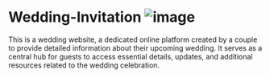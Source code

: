 # Wedding-Invitation ![image](https://github.com/JacintaNgwu/Wedding-Invitation/assets/100554236/00bd63b9-deae-4245-9b57-9911f5c821e8)


This is a wedding website, a dedicated online platform created by a couple to provide detailed information about their upcoming wedding. It serves as a central hub for guests to access essential details, updates, and additional resources related to the wedding celebration.
